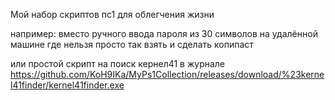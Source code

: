 Мой набор скриптов пс1 для облегчения жизни

например: вместо ручного ввода пароля из 30 символов на удалённой машине где нельзя просто так взять и сделать копипаст

или простой скрипт на поиск кернел41 в журнале https://github.com/KoH9IKa/MyPs1Collection/releases/download/%23kernel41finder/kernel41finder.exe
